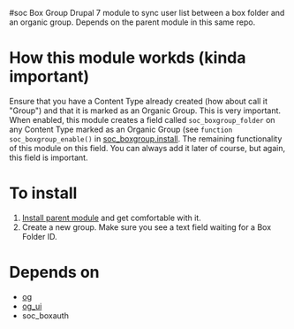 #soc Box Group
Drupal 7 module to sync user list between a box folder and an organic group. Depends on the parent module in this same repo. 

# How this module workds (kinda important)
Ensure that you have a Content Type already created (how about call it "Group") and that it is marked as an Organic Group. This is very important. When enabled, this module creates a field called `soc_boxgroup_folder` on any Content Type marked as an Organic Group (see `function soc_boxgroup_enable()` in [soc_boxgroup.install](soc_boxgroup.install). The remaining functionality of this module on this field. You can always add it later of course, but again, this field is important. 

# To install 
1. [Install parent module](../README.md) and get comfortable with it. 
2. Create a new group. Make sure you see a text field waiting for a Box Folder ID. 





# Depends on 
- [og](https://drupal.org/project/og)
- [og_ui](https://drupal.org/project/og_ui)
- soc_boxauth
